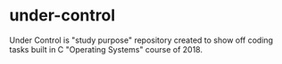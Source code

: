 # under-control
Under Control is "study purpose" repository created to show off coding tasks built in C "Operating Systems"  course of 2018.
